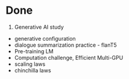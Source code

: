 # Done

1. Generative AI study
- generative configuration
- dialogue summarization practice - flanT5
- Pre-training LM
- Computation challenge, Efficient Multi-GPU
- scaling laws
- chinchilla laws
